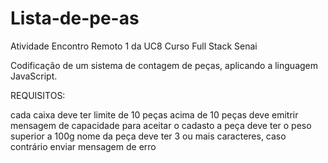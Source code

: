 # Lista-de-pe-as
Atividade Encontro Remoto 1 da UC8 Curso Full Stack Senai

Codificação de um sistema de contagem de peças, aplicando a linguagem JavaScript.

REQUISITOS:

cada caixa deve ter limite de 10 peças
acima de 10 peças deve emitrir mensagem de capacidade
para aceitar o cadasto a peça deve ter o peso superior a 100g
nome da peça deve ter 3 ou mais caracteres, caso contrário enviar mensagem de erro
